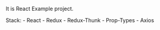 It is React Example project.

Stack:
    - React
    - Redux
    - Redux-Thunk
    - Prop-Types
    - Axios
